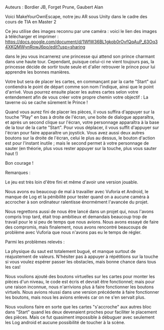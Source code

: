 Auteurs : 
Bordier JB,
Forget Prune,
Gaubert Alan

Voici MakeYourOwnEscape, notre jeu AR sous Unity dans le cadre des cours de TIA en Master 2

Ce jeu utilise des images reconnu par une caméra : voici le lien des images à télécharger et imprimer : https://docs.google.com/document/d/1WfW36BL1gkob0rOvfQqAuP_63Oq34XKQMWynRowJ6po/edit?usp=sharing

dans le jeu vous incarnerez une princesse qui attend son prince charmant dans une haute tour. Cependant, puisque celui-ci ne vient toujours pas, la princesse décide de sortir toute seule et d'aller retrouver le prince pour lui apprendre les bonnes manières.

Votre but sera de placer les cartes, en commançant par la carte "Start" qui contiendra le point de départ comme son nom l'indique, ainsi que le point d'arrivé. Vous pourrez ensuite placer les autres cartes selon votre entendement afin de vous créer votre propre chemin votre objectif : La taverne où se cache sûrement le Prince !

Quand vous aurez fini de placer les pièces, il vous suffira d'appuyer sur la touche "Play" en bas à droite de l'écran, une boite de dialogue apparaîtra, et après un second clique sur l'écran, votre personnage apparaîtra à la base de la tour de la carte "Start". Pour vous déplacer, il vous suffit d'appuyer sur l'écran pour faire apparaître un joystick. Vous avez aussi deux autres boutons sur la droite de l'écran, celui le plus au dessus, le bouton d'action est pour l'instant inutile ; mais le second permet à votre personnage de sauter (en théorie, plus vous rester appuyer sur la touche, plus vous sauter haut !)

Bon courage !

Remarques :

Le jeu est très loin d'être fini et même d'avoir une version jouable.

Nous avons eu beaucoup de mal à travailler avec Vuforia et Android, le manque de Log et la pénibilité pour tester quand on a aucune caméra à accrocher à son ordinateur ralentisse énormément l'avancée du projet.

Nous regrettons aussi de nous être lancé dans un projet qui, nous l'avons compris trop tard, était trop ambitieux et demandais beaucoup trop de travail pour le si peu de temps que nous avions. Nous avons essayé de faire des compromis, mais finalement, nous avons rencontré beaucoups de problème avec Vuforia que nous n'avons pas eu le temps de régler.

Parmi les problèmes relevés :

La physique du saut est totalement bugué, et manque surtout de réajustement de valeurs. N'hésiter pas à appuyer à répétitions sur la touche si vous voulez espérer passer les obstacles, mais bonne chance dans tous les cas!

Nous voulions ajouté des boutons virtuelles sur les cartes pour monter les pièces d'un niveau, le code est écris et devrait être fonctionnel; mais pour une raison inconnue, nous n'arrivions plus à faire fonctionner les boutons virtuels. Nous avions réussi dans une version précédente à faire fonctionner les boutons, mais nous les avions enlevés car on ne s'en servait plus.

Nous voulions faire en sorte que les cartes "s'accroche" aux autres bloc dans "Start" quand les deux devenaient proches pour faciliter le placement des pièces. Mais ce fut quasiment impossible à débuguer avec seulement les Log android et aucune possibilité de toucher à la scène.
